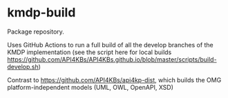 # kmdp-build

Package repository. 

Uses GitHub Actions to run a full build of all the develop branches of the KMDP implementation
(see the script here for local builds https://github.com/API4KBs/API4KBs.github.io/blob/master/scripts/build-develop.sh)

Contrast to https://github.com/API4KBs/api4kp-dist, which builds the OMG platform-independent models (UML, OWL, OpenAPI, XSD) 
